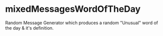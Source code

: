 # mixedMessagesWordOfTheDay
Random Message Generator which produces a random "Unusual" word of the day &amp; it's definition. 
